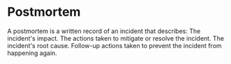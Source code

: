 # Postmortem

A postmortem is a written record of an incident that describes: The incident's impact. The actions taken to mitigate or resolve the incident. The incident's root cause. Follow-up actions taken to prevent the incident from happening again.
